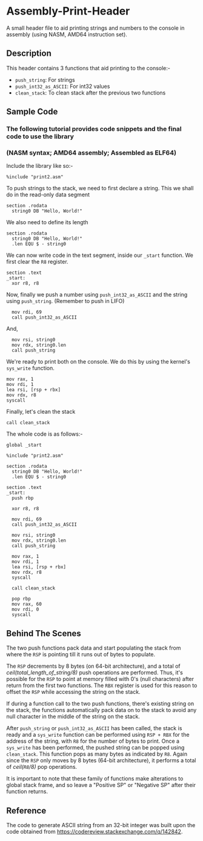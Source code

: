 # Assembly-Print-Header
A small header file to aid printing strings and numbers to the console in assembly (using NASM, AMD64 instruction set).

## Description
This header contains 3 functions that aid printing to the console:-
* `push_string`: For strings
* `push_int32_as_ASCII`: For int32 values
* `clean_stack`: To clean stack after the previous two functions

## Sample Code
### The following tutorial provides code snippets and the final code to use the library
### (NASM syntax; AMD64 assembly; Assembled as ELF64)


Include the library like so:-
```
%include "print2.asm"
```

To push strings to the stack, we need to first declare a string. This we shall do in the read-only data segment
```
section .rodata
  string0 DB "Hello, World!"
```
We also need to define its length
```
section .rodata
  string0 DB "Hello, World!"
  .len EQU $ - string0
```

We can now write code in the text segment, inside our `_start` function.
We first clear the `R8` register.
```
section .text
_start:
  xor r8, r8
```

Now, finally we push a number using `push_int32_as_ASCII` and the string using `push_string`.
(Remember to push in LIFO)
```
  mov rdi, 69
  call push_int32_as_ASCII
```
And,
```
  mov rsi, string0
  mov rdx, string0.len
  call push_string
```

We're ready to print both on the console.
We do this by using the kernel's `sys_write` function.
```
mov rax, 1
mov rdi, 1
lea rsi, [rsp + rbx]
mov rdx, r8
syscall
```

Finally, let's clean the stack
```
call clean_stack
```


The whole code is as follows:-
```
global _start

%include "print2.asm"

section .rodata
  string0 DB "Hello, World!"
  .len EQU $ - string0
  
section .text
_start:
  push rbp
  
  xor r8, r8
  
  mov rdi, 69
  call push_int32_as_ASCII
  
  mov rsi, string0
  mov rdx, string0.len
  call push_string
  
  mov rax, 1
  mov rdi, 1
  lea rsi, [rsp + rbx]
  mov rdx, r8
  syscall
  
  call clean_stack
  
  pop rbp
  mov rax, 60
  mov rdi, 0
  syscall
```
## Behind The Scenes
The two push functions pack data and start populating the stack from where the `RSP` is pointing till it runs out of bytes to populate.

The `RSP` decrements by 8 bytes (on 64-bit architecture), and a total of _ceil(total_length_of_string/8)_ push operations are performed.
Thus, it's possible for the `RSP` to point at memory filled with 0's (null characters) after return from the first two functions.
The `RBX` register is used for this reason to offset the `RSP` while accessing the string on the stack.

If during a function call to the two push functions, there's existing string on the stack, the functions automatically pack data on to the stack to avoid any null character in the middle of the string on the stack.

After `push_string` or `push_int32_as_ASCII` has been called, the stack is ready and a `sys_write` function can be performed using `RSP + RBX` for the address of the string, with `R8` for the number of bytes to print.
Once a `sys_write` has been performed, the pushed string can be popped using `clean_stack`. This function pops as many bytes as indicated by `R8`. Again since the `RSP` only moves by 8 bytes (64-bit architecture), it performs a total of _ceil(`R8`/8)_ pop operations.

It is important to note that these family of functions make alterations to global stack frame, and so leave a "Positive SP" or "Negative SP" after their function returns.

## Reference
The code to generate ASCII string from an 32-bit integer was built upon the code obtained from https://codereview.stackexchange.com/q/142842.
